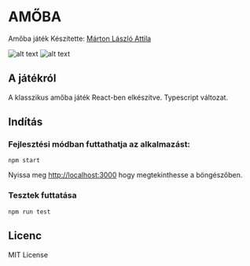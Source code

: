 # AMŐBA

Amőba játék
Készítette: [Márton László Attila](https://github.com/marton-laszlo-attila)

![alt text](https://github.com/marton-laszlo-attila/amoba/tree/main/amoba_01.jpg?raw=true)
![alt text](https://github.com/marton-laszlo-attila/amoba/tree/main/amoba_02.jpg?raw=true)

## A játékról

A klasszikus amőba játék React-ben elkészítve. Typescript változat.

## Indítás

### Fejlesztési módban futtathatja az alkalmazást:

<pre><code>npm start</code></pre>

Nyissa meg [http://localhost:3000](http://localhost:3000) hogy megtekinthesse a böngészőben.

### Tesztek futtatása

<pre><code>npm run test</code></pre>

## Licenc

MIT License
